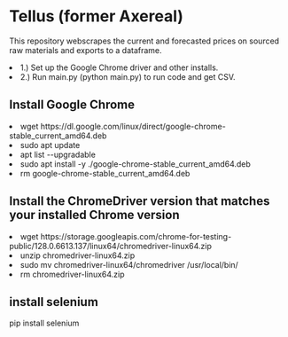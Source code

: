 # Tellus (former Axereal)

This repository webscrapes the current and forecasted prices on sourced raw materials and exports to a dataframe.

<ls>
<li>1.) Set up the Google Chrome driver and other installs.</li>
<li>2.) Run main.py (python main.py) to run code and get CSV.</li>
</ls>

## Install Google Chrome

<ls>
<li>wget https://dl.google.com/linux/direct/google-chrome-stable_current_amd64.deb</li>
<li>sudo apt update</li>
<li>apt list --upgradable</li>
<li>sudo apt install -y ./google-chrome-stable_current_amd64.deb</li>
<li>rm google-chrome-stable_current_amd64.deb</li>
</ls>

## Install the ChromeDriver version that matches your installed Chrome version

<ls>
<li>wget https://storage.googleapis.com/chrome-for-testing-public/128.0.6613.137/linux64/chromedriver-linux64.zip</li>
<li>unzip chromedriver-linux64.zip</li>
<li>sudo mv chromedriver-linux64/chromedriver /usr/local/bin/</li>
<li>rm chromedriver-linux64.zip</li>
</ls>

## install selenium
pip install selenium
